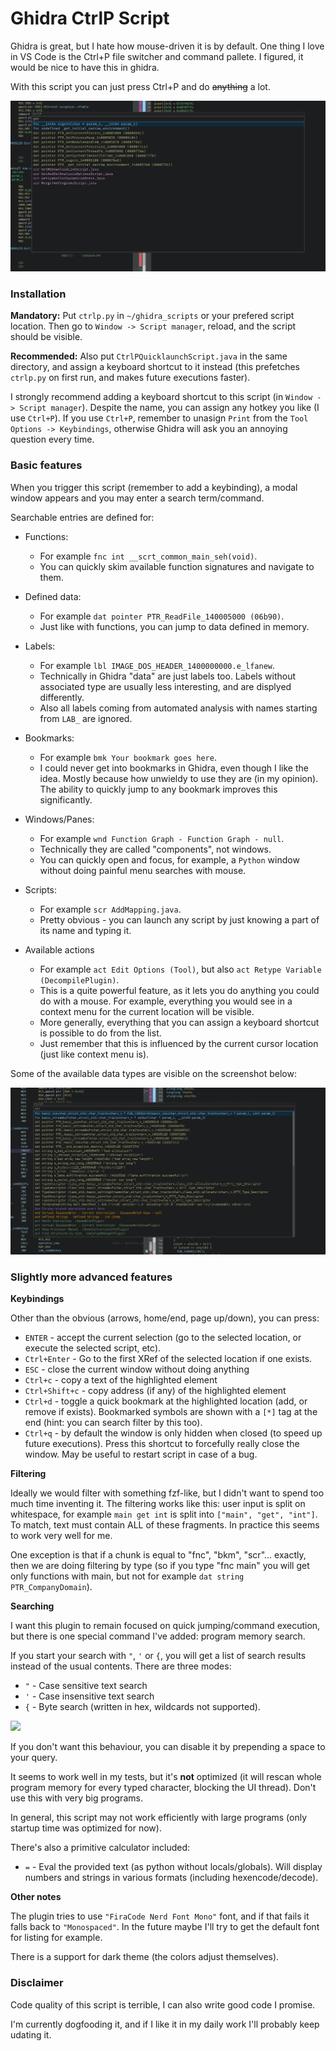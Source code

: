 # Ghidra CtrlP Script

Ghidra is great, but I hate how mouse-driven it is by default. One thing
I love in VS Code is the Ctrl+P file switcher and command pallete. I figured,
it would be nice to have this in ghidra.

With this script you can just press Ctrl+P and do ~~anything~~ a lot.

![](./docs/image.png)

### Installation

**Mandatory:** Put `ctrlp.py` in `~/ghidra_scripts` or your prefered script location.
Then go to `Window -> Script manager`, reload, and the script should be visible.

**Recommended:** Also put `CtrlPQuicklaunchScript.java` in the same directory, and assign
a keyboard shortcut to it instead (this prefetches `ctrlp.py` on first run, and makes future executions faster).

I strongly recommend adding a keyboard shortcut to this script (in `Window -> Script manager`).
Despite the name, you can assign any hotkey you like (I use `Ctrl+P`). If you use `Ctrl+P`,
remember to unasign `Print` from the `Tool Options -> Keybindings`, otherwise Ghidra will
ask you an annoying question every time.

### Basic features

When you trigger this script (remember to add a keybinding), a modal window appears and you may enter a search term/command.

Searchable entries are defined for:

* Functions:
    * For example `fnc int __scrt_common_main_seh(void)`.
    * You can quickly skim available function signatures and navigate to them.

* Defined data:
    * For example `dat pointer PTR_ReadFile_140005000 (06b90)`.
    * Just like with functions, you can jump to data defined in memory.

* Labels:
    * For example `lbl IMAGE_DOS_HEADER_1400000000.e_lfanew`.
    * Technically in Ghidra "data" are just labels too. Labels without associated type
        are usually less interesting, and are displyed differently.
    * Also all labels coming from automated analysis with names starting from `LAB_`
        are ignored.

* Bookmarks:
    * For example `bmk Your bookmark goes here`.
    * I could never get into bookmarks in Ghidra, even though I like the idea.
        Mostly because how unwieldy to use they are (in my opinion). The ability to
        quickly jump to any bookmark improves this significantly.

* Windows/Panes:
    * For example `wnd Function Graph - Function Graph - null`.
    * Technically they are called "components", not windows.
    * You can quickly open and focus, for example, a `Python` window without doing painful menu searches with mouse.

* Scripts:
    * For example `scr AddMapping.java`.
    * Pretty obvious - you can launch any script by just knowing a part of its name
        and typing it.

* Available actions
    * For example `act Edit Options (Tool)`, but also `act Retype Variable (DecompilePlugin)`.
    * This is a quite powerful feature, as it lets you do anything you could do with a mouse.
        For example, everything you would see in a context menu for the current location will be visible.
    * More generally, everything that you can assign a keyboard shortcut is possible to do from  the list.
    * Just remember that this is influenced by the current cursor location (just like context menu is).

Some of the available data types are visible on the screenshot below:

![](./docs/more.png)

### Slightly more advanced features

**Keybindings**

Other than the obvious (arrows, home/end, page up/down), you can press:

* `ENTER` - accept the current selection (go to the selected location, or execute the selected script, etc).
* `Ctrl+Enter` - Go to the first XRef of the selected location if one exists.
* `ESC` - close the current window without doing anything
* `Ctrl+c` - copy a text of the highlighted element
* `Ctrl+Shift+c` - copy address (if any) of the highlighted element
* `Ctrl+d` - toggle a quick bookmark at the highlighted location (add, or remove if exists). Bookmarked symbols are shown with a `[*]` tag at the end (hint: you can search filter by this too).
* `Ctrl+q` - by default the window is only hidden when closed (to speed up future executions). Press this shortcut to forcefully really close the window. May be useful to restart script in case of a bug.

**Filtering**

Ideally we would filter with something fzf-like, but I didn't want to spend too much time inventing it.
The filtering works like this: user input is split on whitespace, for example `main get int` is split into `["main", "get", "int"]`.
To match, text must contain ALL of these fragments. In practice this seems to work very well for me.

One exception is that if a chunk is equal to "fnc", "bkm", "scr"... exactly, then we are doing filtering by type (so if you type "fnc main" you will get only functions with main, but not for example `dat string PTR_CompanyDomain`).

**Searching**

I want this plugin to remain focused on quick jumping/command execution, but there is one special command I've added: program memory search.

If you start your search with `"`, `'` or `{`, you will get a list of search results instead of the usual contents. There are three modes:

* `"` - Case sensitive text search 
* `'` - Case insensitive text search 
* `{` - Byte search (written in hex, wildcards not supported).

![](./docs/quicksearch.png)

If you don't want this behaviour, you can disable it by prepending a space to your query.

It seems to work well in my tests, but it's **not** optimized (it will rescan whole program memory for every typed character, blocking the UI thread). Don't use this with very big programs.

In general, this script may not work efficiently with large programs (only startup time was optimized for now).

There's also a primitive calculator included:

* `=` - Eval the provided text (as python without locals/globals). Will display numbers and strings in various formats (including hexencode/decode).

**Other notes**

The plugin tries to use `"FiraCode Nerd Font Mono"` font, and if that fails it falls back to `"Monospaced"`.
In the future maybe I'll try to get the default font for listing for example.

There is a support for dark theme (the colors adjust themselves).

### Disclaimer

Code quality of this script is terrible, I can also write good code I promise.

I'm currently dogfooding it, and if I like it in my daily work I'll probably keep udating it.
